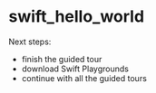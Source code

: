 # swift_hello_world

Next steps: 
 - finish the guided tour
 - download Swift Playgrounds
 - continue with all the guided tours
